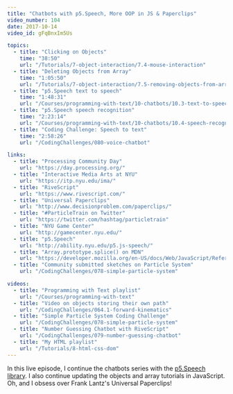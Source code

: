 ```yaml
---
title: "Chatbots with p5.Speech, More OOP in JS & Paperclips"
video_number: 104
date: 2017-10-14
video_id: gFqBnxIm5Us

topics:
  - title: "Clicking on Objects"
    time: "38:50"
    url: "/Tutorials/7-object-interaction/7.4-mouse-interaction"
  - title: "Deleting Objects from Array"
    time: "1:05:50"
    url: "/Tutorials/7-object-interaction/7.5-removing-objects-from-array"
  - title: "p5.Speech text to speech"
    time: "1:48:31"
    url: "/Courses/programming-with-text/10-chatbots/10.3-text-to-speech"
  - title: "p5.Speech speech recognition"
    time: "2:23:14"
    url: "/Courses/programming-with-text/10-chatbots/10.4-speech-recognition"
  - title: "Coding Challenge: Speech to text"
    time: "2:58:26"
    url: "/CodingChallenges/080-voice-chatbot"

links:
  - title: "Processing Community Day"
    url: "https://day.processing.org/"
  - title: "Interactive Media Arts at NYU"
    url: "https://itp.nyu.edu/ima/"
  - title: "RiveScript"
    url: "https://www.rivescript.com/"
  - title: "Universal Paperclips"
    url: "http://www.decisionproblem.com/paperclips/"
  - title: "#ParticleTrain on Twitter"
    url: "https://twitter.com/hashtag/particletrain"
  - title: "NYU Game Center"
    url: "http://gamecenter.nyu.edu/"
  - title: "p5.Speech"
    url: "http://ability.nyu.edu/p5.js-speech/"
  - title: "Array.prototype.splice() on MDN"
    url: "https://developer.mozilla.org/en-US/docs/Web/JavaScript/Reference/Global_Objects/Array/splice"
  - title: "Community submitted sketches on Particle System"
    url: "/CodingChallenges/078-simple-particle-system"

videos:
  - title: "Programming with Text playlist"
    url: "/Courses/programming-with-text"
  - title: "Video on objects storing their own path"
    url: "/CodingChallenges/064.1-forward-kinematics"
  - title: "Simple Particle System Coding Challenge"
    url: "/CodingChallenges/078-simple-particle-system"
  - title: "Number Guessing Chatbot with RiveScript"
    url: "/CodingChallenges/079-number-guessing-chatbot"
  - title: "My HTML playlist"
    url: "/Tutorials/8-html-css-dom"
---
```


In this live episode, I continue the chatbots series with the [p5.Speech library](http://ability.nyu.edu/p5.js-speech/). I also continue updating the objects and array tutorials in JavaScript.  
Oh, and I obsess over Frank Lantz's Universal Paperclips!
